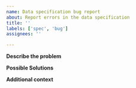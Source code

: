 ```yaml
---
name: Data specification bug report
about: Report errors in the data specification
title: ''
labels: ['spec', 'bug']
assignees: ''

---
```


**Describe the problem**
<!-- A clear and concise description of the problem, optionally including ITS data or use cases that illustrate the problem. -->

**Possible Solutions**
<!-- Describe and recommend ways of solving the problem. -->

**Additional context**
<!-- Add any other context about the problem here, e.g., related issues. -->
